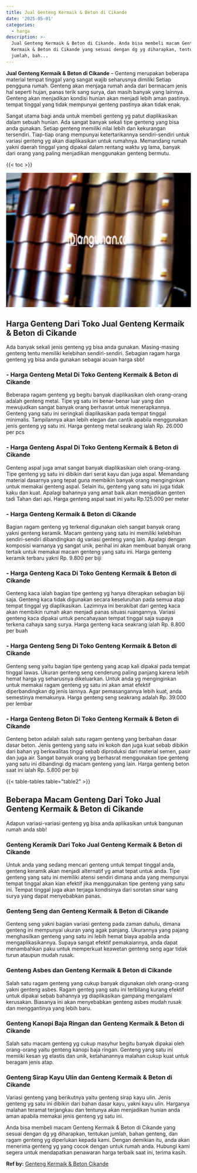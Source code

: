```yaml
---
title: Jual Genteng Kermaik & Beton di Cikande
date: '2025-05-01'
categories:
  - harga
description: >-
  Jual Genteng Kermaik & Beton di Cikande. Anda bisa membeli macam Genteng
  Kermaik & Beton di Cikande yang sesuai dengan dg yg diharapkan, tentukan
  jumlah, bah...
---
```


**Jual Genteng Kermaik & Beton di Cikande** – Genteng merupakan beberapa material tempat tinggal yang sangat wajib seharusnya dimiliki Setiap pengguna rumah. Genteng akan menjaga rumah anda dari bermacam jenis hal seperti hujan, panas terik sang surya, dan masih banyak yang lainnya. Genteng akan menjadikan kondisi hunian akan menjadi lebih aman pastinya. tempat tinggal yang tidak mempunyai genteng pastinya akan tidak enak.

Sangat utama bagi anda untuk membeli genteng yg patut diaplikasikan dalam sebuah hunian. Ada sangat banyak sekali tipe genteng yang bisa anda gunakan. Setiap genteng memiliki nilai lebih dan kekurangan tersendiri. Tiap-tiap orang mempunyai ketertarikannya sendiri-sendiri untuk variasi genteng yg akan diaplikasikan untuk rumahnya. Memandang rumah yakni daerah tinggal yang dipakai dalam rentang waktu yg lama, banyak dari orang yang paling menjadikan menggunakan genteng bermutu.

{{< toc >}}

![Jual Genteng Kermaik & Beton di Cikande](/images/genteng-minimalis-murah14.png)

## Harga Genteng Dari Toko Jual Genteng Kermaik & Beton di Cikande

Ada banyak sekali jenis genteng yg bisa anda gunakan. Masing-masing genteng tentu memiliki kelebihan sendiri-sendiri. Sebagian ragam harga genteng yg bisa anda gunakan sebagai acuan harga sbb!

### \- Harga Genteng Metal Di Toko Genteng Kermaik & Beton di Cikande

Beberapa ragam genteng yg begitu banyak diaplikasikan oleh orang-orang adalah genteng metal. Tipe yg satu ini benar-benar luar yang dan mewujudkan sangat banyak orang berhasrat untuk menerapkannya. Genteng yang satu ini seringkali diaplikasikan pada tempat tinggal minimalis. Tampilannya akan lebih elegan dan cantik apabila menggunakan jenis genteng yg satu ini. Harga genteng metal seakrang ialah Rp. 26.000 per pcs

### \- Harga Genteng Aspal Di Toko Genteng Kermaik & Beton di Cikande

Genteng aspal juga amat sangat banyak diaplikasikan oleh orang-orang. Tipe genteng yg satu ini dibikin dari serat kayu dan juga aspal. Memandang material dasarnya yang tepat guna membikin banyak orang menginginkan untuk memakai genteng aspal. Selain itu, genteng yang satu ini juga tidak kaku dan kuat. Apalagi bahannya yang amat baik akan menjadikan genten tadi Tahan dari api. Harga genteng aspal saat ini yaitu Rp.125.000 per meter

### \- Harga Genteng Kermaik & Beton di Cikande

Bagian ragam genteng yg terkenal digunakan oleh sangat banyak orang yakni genteng keramik. Macam genteng yang satu ini memiliki kelebihan sendiri-sendiri dibandingkan dg variasi genteng yang lain. Apalagi dengan komposisi warnanya yg sangat unik, perihal ini akan membuat banyak orang tertaik untuk memakai macam genteng yang satu ini. Harga genteng keramik terbaru yakni Rp. 9.800 per biji

### \- Harga Genteng Kaca Di Toko Genteng Kermaik & Beton di Cikande

Genteng kaca ialah bagian tipe genteng yg hanya diterapkan sebagian biji saja. Genteng kaca tidak digunakan secara keseluruhan pada semua atap tempat tinggal yg diaplikasikan. Lazimnya ini berakibat dari genteg kaca akan membikin rumah akan menjadi panas situasi ruangannya. Variasi genteng kaca dipakai untuk pencahayaan tempat tinggal saja supaya terkena cahaya sang surya. Harga genteng kaca seakrang ialah Rp. 8.800 per buah

### \- Harga Genteng Seng Di Toko Genteng Kermaik & Beton di Cikande

Genteng seng yaitu bagian tipe genteng yang acap kali dipakai pada tempat tinggal lawas. Ukuran genteng seng cenderung paling panjang karena lebih hemat harga yg seharusnya dikeluarkan. Untuk anda yg menginginkan untuk memakai ragam genteng yg satu ini akan amat efektif diperbandingkan dg jenis lainnya. Agar pemasangannya lebih kuat, anda semestinya memakunya. Harga genteng seng seakrang adalah Rp. 39.000 per lembar

### \- Harga Genteng Beton Di Toko Genteng Kermaik & Beton di Cikande

Genteng beton adalah salah satu ragam genteng yang berbahan dasar dasar beton. Jenis genteng yang satu ini kokoh dan juga kuat sebab dibikin dari bahan yg berkwalitas tinggi sebab diproduksi dari material semen, pasir dan juga air. Sangat banyak orang yg berhasrat menggunakan tipe genteng yang satu ini dibandingi dg macam genteng yang lain. Harga genteng beton saat ini ialah Rp. 5.800 per biji

{{< table-tables table="table2" >}}

## Beberapa Macam Genteng Dari Toko Jual Genteng Kermaik & Beton di Cikande

Adapun variasi-variasi genteng yg bisa anda aplikasikan untuk bangunan rumah anda sbb!

### Genteng Keramik Dari Toko Jual Genteng Kermaik & Beton di Cikande

Untuk anda yang sedang mencari genteng untuk tempat tinggal anda, genteng keramik akan menjadi alternatif yg amat tepat untuk anda. Tipe genteng yang satu ini memiliki atensi sendiri dimana anda yang mempunyai tempat tinggal akan kian efektif jika menggunakan tipe genteng yang satu ini. Tempat tinggal juga akan terjaga kondisinya dari sorotan sinar sang surya yang dapat menyebabkan panas.

### Genteng Seng dan Genteng Kermaik & Beton di Cikande

Genteng seng yakni bagian variasi genteng pada zaman dahulu, dimana genteng ini mempunyai ukuran yang agak panjang. Ukurannya yang pajang menghasilkan genteng yang satu ini lebih hemat biaya apabila anda mengaplikasikannya. Supaya sangat efektif pemakaiannya, anda dapat menambahkan paku untuk memperkuat keawetan genteng seng agar tidak turun ataupun mudah rusak.

### Genteng Asbes dan Genteng Kermaik & Beton di Cikande

Salah satu ragam genteng yang cukup banyak digunakan oleh orang-orang yakni genteng asbes. Ragam genteg yang satu ini terbilang kurang efektif untuk dipakai sebab bahannya yg diaplikasikan gampang mengalami kerusakan. Biasanya ini akan menyebabkan genteng asbes mudah rusak dan menggantinya yang lebih baru.

### Genteng Kanopi Baja Ringan dan Genteng Kermaik & Beton di Cikande

Salah satu macam genteng yg cukup masyhur begitu banyak dipakai oleh orang-orang yaitu genteng kanopi baja ringan. Genteng yang satu ini memiiki kesan yg elastis dan unik, ketahanannya malahan cukup kuat untuk beragam jenis atap.

### Genteng Sirap Kayu Ulin dan Genteng Kermaik & Beton di Cikande

Variasi genteng yang berikutnya yaitu genteng sirap kayu ulin. Jenis genteng yg satu ini dibikin dari bahan dasar kayu, yakni kayu ulin. Harganya malahan teramat terjangkau dan tentunya akan menjadikan hunian anda aman apabila memakai jenis genteng yg satu ini.

Anda bisa membeli macam Genteng Kermaik & Beton di Cikande yang sesuai dengan dg yg diharapkan, tentukan jumlah, bahan genteng, dan ragam genteng yg diperlukan kepada kami. Dengan demikian itu, anda akan menerima genteng yg yang cocok dengan untuk rumah anda. Hubungi kami segera untuk mendapatkan penawaran harga terbaik saat ini, terima kasih.

**Ref by:**  [Genteng Kermaik & Beton  Cikande](https://id.wikipedia.org/wiki/Genteng)
